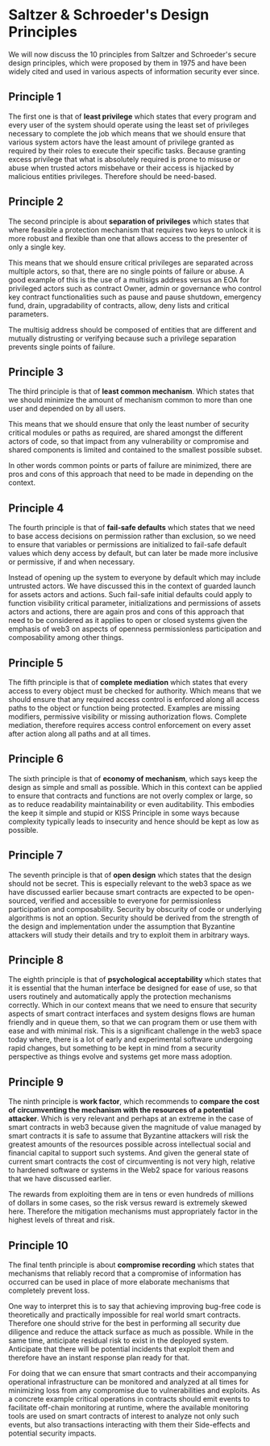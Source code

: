 # Saltzer & Schroeder's Design Principles

We will now discuss the 10 principles from Saltzer and Schroeder's secure design principles, which were proposed by them in 1975 and have been widely cited and used in various aspects of information security ever since.

## Principle 1

The first one is that of **least privilege** which states that every program and every user of the system should operate using the least set of privileges necessary to complete the job which means that we should ensure that various system actors have the least amount of privilege granted as required by their roles to execute their specific tasks. Because granting excess privilege that what is absolutely required is prone to misuse or abuse when trusted actors misbehave or their access is hijacked by malicious entities privileges. Therefore should be need-based.

## Principle 2

The second principle is about **separation of privileges** which states that where feasible a protection mechanism that requires two keys to unlock it is more robust and flexible than one that allows access to the presenter of only a single key.

This means that we should ensure critical privileges are separated across multiple actors, so that, there are no single points of failure or abuse. A good example of this is the use of a multisigs address versus an EOA for privileged actors such as contract Owner, admin or governance who control key contract functionalities such as pause and pause shutdown, emergency fund, drain, upgradability of contracts, allow, deny lists and critical parameters.

The multisig address should be composed of entities that are different and mutually distrusting or verifying because such a privilege separation prevents single points of failure.

## Principle 3

The third principle is that of **least common mechanism**. Which states that we should minimize the amount of mechanism common to more than one user and depended on by all users.

This means that we should ensure that only the least number of security critical modules or paths as required, are shared amongst the different actors of code, so that impact from any vulnerability or compromise and shared components is limited and contained to the smallest possible subset.

In other words common points or parts of failure are minimized, there are pros and cons of this approach that need to be made in depending on the context.

## Principle 4

The fourth principle is that of **fail-safe defaults** which states that we need to base access decisions on permission rather than exclusion, so we need to ensure that variables or permissions are initialized to fail-safe default values which deny access by default, but can later be made more inclusive or permissive, if and when necessary. 

Instead of opening up the system to everyone by default which may include untrusted actors. We have discussed this in the context of guarded launch for assets actors and actions. Such fail-safe initial defaults could apply to function visibility critical parameter, initializations and permissions of assets actors and actions, there are again pros and cons of this approach that need to be considered as it applies to open or closed systems given the emphasis of web3 on aspects of openness permissionless participation and composability among other things.

## Principle 5

The fifth principle is that of **complete mediation** which states that every access to every object must be checked for authority. Which means that we should ensure that any required access control is enforced along all access paths to the object or function being protected. Examples are missing modifiers, permissive visibility or missing authorization flows. Complete mediation, therefore requires access control enforcement on every asset after action along all paths and at all times.

## Principle 6

The sixth principle is that of **economy of mechanism**, which says keep the design as simple and small as possible. Which in this context can be applied to ensure that contracts and functions are not overly complex or large, so as to reduce readability maintainability or even auditability. This embodies the keep it simple and stupid or KISS Principle in some ways because complexity typically leads to insecurity and hence should be kept as low as possible.

## Principle 7

The seventh principle is that of **open design** which states that the design should not be secret. This is especially relevant to the web3 space as we have discussed earlier because smart contracts are expected to be open-sourced, verified and accessible to everyone for permissionless participation and composability. Security by obscurity of code or underlying algorithms is not an option. Security should be derived from the strength of the design and implementation under the assumption that Byzantine attackers will study their details and try to exploit them in arbitrary ways.

## Principle 8

The eighth principle is that of **psychological acceptability** which states that it is essential that the human interface be designed for ease of use, so that users routinely and automatically apply the protection mechanisms correctly. Which in our context means that we need to ensure that security aspects of smart contract interfaces and system designs flows are human friendly and in queue them, so that we can program them or use them with ease and with minimal risk. This is a significant challenge in the web3 space today where, there is a lot of early and experimental software undergoing rapid changes, but something to be kept in mind from a security perspective as things evolve and systems get more mass adoption.

## Principle 9

The ninth principle is **work factor**, which recommends to **compare the cost of circumventing the mechanism with the resources of a potential attacker**. Which is very relevant and perhaps at an extreme in the case of smart contracts in web3 because given the magnitude of value managed by smart contracts it is safe to assume that Byzantine attackers will risk the greatest amounts of the resources possible across intellectual social and financial capital to support such systems. And given the general state of current smart contracts the cost of circumventing is not very high, relative to hardened software or systems in the Web2 space for various reasons that we have discussed earlier. 

The rewards from exploiting them are in tens or even hundreds of millions of dollars in some cases, so the risk versus reward is extremely skewed here. Therefore the mitigation mechanisms must appropriately factor in the highest levels of threat and risk.

## Principle 10

The final tenth principle is about **compromise recording** which states that mechanisms that reliably record that a compromise of information has occurred can be used in place of more elaborate mechanisms that completely prevent loss.

One way to interpret this is to say that achieving improving bug-free code is theoretically and practically impossible for real world smart contracts. Therefore one should strive for the best in performing all security due diligence and reduce the attack surface as much as possible. While in the same time, anticipate residual risk to exist in the deployed system. Anticipate that there will be potential incidents that exploit them and therefore have an instant response plan ready for that.

For doing that we can ensure that smart contracts and their accompanying operational infrastructure can be monitored and analyzed at all times for minimizing loss from any compromise due to vulnerabilities and exploits. As a concrete example critical operations in contracts should emit events to facilitate off-chain monitoring at runtime, where the available monitoring tools are used on smart contracts of interest to analyze not only such events, but also transactions interacting with them their Side-effects and potential security impacts.
